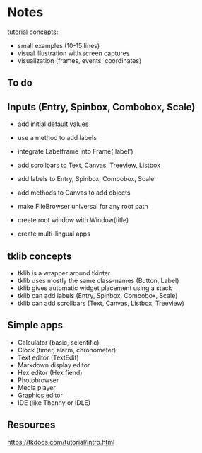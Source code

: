 Notes
=====

tutorial concepts:

* small examples (10-15 lines)
* visual illustration with screen captures
* visualization (frames, events, coordinates)



To do
-----

Inputs (Entry, Spinbox, Combobox, Scale)
----------------------------------------

* add initial default values
* use a method to add labels

* integrate Labelframe into Frame('label')
* add scrollbars to Text, Canvas, Treeview, Listbox
* add labels to Entry, Spinbox, Combobox, Scale
* add methods to Canvas to add objects
* make FileBrowser universal for any root path

* create root window with Window(title)
* create multi-lingual apps


tklib concepts
--------------

* tklib is a wrapper around tkinter
* tklib uses mostly the same class-names (Button, Label)
* tklib gives automatic widget placement using a stack
* tklib can add labels (Entry, Spinbox, Combobox, Scale)
* tklib can add scrollbars (Text, Canvas, Listbox, Treeview)


Simple apps
-----------

* Calculator (basic, scientific)
* Clock (timer, alarm, chronometer)
* Text editor (TextEdit)
* Markdown display editor
* Hex editor (Hex fiend)
* Photobrowser
* Media player
* Graphics editor
* IDE (like Thonny or IDLE)


Resources
---------

https://tkdocs.com/tutorial/intro.html 